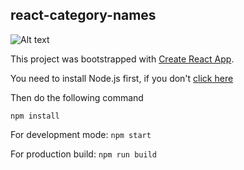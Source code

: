 ## react-category-names

![Alt text](https://preview.ibb.co/kgvApF/Screenshot_11.jpg "Category Names")

This project was bootstrapped with [Create React App](https://github.com/facebookincubator/create-react-app).

You need to install Node.js first, if you don't [click here](https://nodejs.org)

Then do the following command

```
npm install
```

For development mode: `npm start`

For production build: `npm run build`
